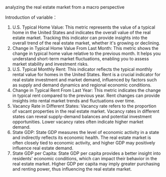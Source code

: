 analyzing the real estate market from a macro perspective

Introduction of variable：
1.	U.S. Typical Home Value: This metric represents the value of a typical home in the United States and indicates the overall value of the real estate market. Tracking this indicator can provide insights into the overall trend of the real estate market, whether it's growing or declining.
2.	Change in Typical Home Value From Last Month: This metric shows the change in typical home value relative to the previous month. It helps you understand short-term market fluctuations, enabling you to assess market stability and investment risks.
3.	U.S. Typical Monthly Rent: This indicator reflects the typical monthly rental value for homes in the United States. Rent is a crucial indicator for real estate investment and market demand, influenced by factors such as supply and demand dynamics and regional economic conditions.
4.	Change in Typical Rent From Last Year: This metric indicates the change in typical rent compared to the previous year. Rent changes can provide insights into rental market trends and fluctuations over time.
5.	Vacancy Rate in Different States: Vacancy rate refers to the proportion of vacant properties in the real estate market. Vacancy rates in different states can reveal supply-demand balances and potential investment opportunities. Lower vacancy rates often indicate higher market demand.
6.	State GDP: State GDP measures the level of economic activity in a state and indirectly reflects its economic health. The real estate market is often closely tied to economic activity, and higher GDP may positively influence real estate demand.
7.	State GDP per Capita: State GDP per capita provides a better insight into residents' economic conditions, which can impact their behavior in the real estate market. Higher GDP per capita may imply greater purchasing and renting power, thus influencing the real estate market.
